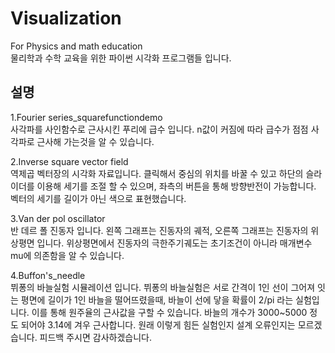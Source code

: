# Visualization
For Physics and math education\
물리학과 수학 교육을 위한 파이썬 시각화 프로그램들 입니다.
## 설명
1.Fourier series_squarefunctiondemo \
사각파를 사인함수로 근사시킨 푸리에 급수 입니다. n값이 커짐에 따라 급수가 점점 사각파로 근사해 가는것을 알 수 있습니다.

2.Inverse square vector field \
역제곱 벡터장의 시각화 자료입니다. 클릭해서 중심의 위치를 바꿀 수 있고 하단의 슬라이더를 이용해 세기를 조절 할 수 있으며, 좌측의 버튼을 통해 방향반전이 가능합니다. 벡터의 세기를 길이가 아닌 색으로 표현했습니다.

3.Van der pol oscillator\
반 데르 폴 진동자 입니다. 왼쪽 그래프는 진동자의 궤적, 오른쪽 그래프는 진동자의 위상평면 입니다. 위상평면에서 진동자의 극한주기궤도는 초기조건이 아니라 매개변수 mu에 의존함을 알 수 있습니다.

4.Buffon's_needle\
뷔퐁의 바늘실험 시뮬레이션 입니다. 뷔퐁의 바늘실험은 서로 간격이 1인 선이 그어져 잇는 평면에 길이가 1인 바늘을 떨어뜨렸을때, 바늘이 선에 닿을 확률이 2/pi 라는 실험입니다. 이를 통해 원주율의 근사값을 구할 수 있습니다. 바늘의 개수가 3000~5000 정도 되어야 3.14에 겨우 근사합니다. 원래 이렇게 힘든 실험인지 설계 오류인지는 모르겠습니다. 피드백 주시면 감사하겠습니다.
